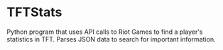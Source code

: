 # TFTStats
Python program that uses API calls to Riot Games to find a player's statistics in TFT. Parses JSON data to search for important information.
